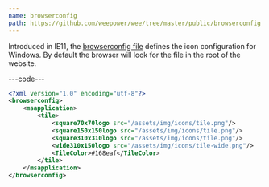 ```yaml
---
name: browserconfig
path: https://github.com/weepower/wee/tree/master/public/browserconfig.xml
---
```


Introduced in IE11, the [browserconfig file](https://msdn.microsoft.com/en-us/library/dn320426(v=vs.85).aspx) defines the icon configuration for Windows. By default the browser will look for the file in the root of the website.

---code---

```xml
<?xml version="1.0" encoding="utf-8"?>
<browserconfig>
	<msapplication>
		<tile>
			<square70x70logo src="/assets/img/icons/tile.png"/>
			<square150x150logo src="/assets/img/icons/tile.png"/>
			<square310x310logo src="/assets/img/icons/tile.png"/>
			<wide310x150logo src="/assets/img/icons/tile-wide.png"/>
			<TileColor>#168eaf</TileColor>
		</tile>
	</msapplication>
</browserconfig>
```